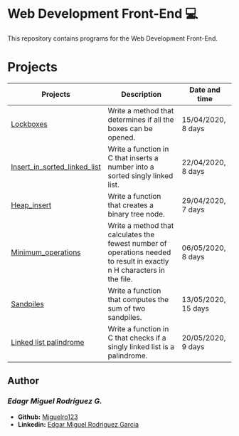  # Web Development Front-End :computer:

  This repository contains programs for the Web Development Front-End.

  # Projects
  Projects | Description | Date and time
  ----------- | ----------- | -----------
  [Lockboxes](./0x00-lockboxes) | Write a method that determines if all the boxes can be opened. | 15/04/2020, 8 days
  [Insert_in_sorted_linked_list](./0x01-insert_in_sorted_linked_list) | Write a function in C that inserts a number into a sorted singly linked list. | 22/04/2020, 8 days
  [Heap_insert](./0x02-heap_insert) | Write a function that creates a binary tree node. | 29/04/2020, 7 days
  [Minimum_operations](./0x03-minimum_operations) | Write a method that calculates the fewest number of operations needed to result in exactly n H characters in the file. | 06/05/2020, 8 days
  [Sandpiles](./0x04-sandpiles) | Write a function that computes the sum of two sandpiles. | 13/05/2020, 15 days
  [Linked list palindrome](./0x05-linked_list_palindrome) | Write a function in C that checks if a singly linked list is a palindrome. | 20/05/2020, 9 days

## Author
### _Edagr Miguel Rodríguez G._

- **Github:** [Miguelro123](https://github.com/Miguelro123) 
- **Linkedin:** [Edgar Miguel Rodriguez Garcia](https://www.linkedin.com/in/edgar-miguel-rodriguez-garcia-20a5281a2/)
